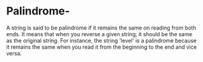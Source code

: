 # Palindrome-
A string is said to be palindrome if it remains the same on reading from both ends. It means that when you reverse a given string, it should be the same as the original string. For instance, the string 'level' is a palindrome because it remains the same when you read it from the beginning to the end and vice versa.
